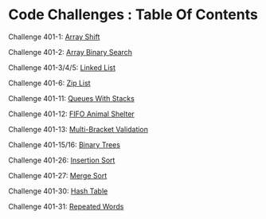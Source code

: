 # Code Challenges : Table Of Contents

Challenge 401-1: [Array Shift](https://github.com/JungDefiant/data-structures-and-algorithms/tree/master/code-challenges/array-shift)

Challenge 401-2: [Array Binary Search](https://github.com/JungDefiant/data-structures-and-algorithms/tree/master/code-challenges/array-binary-search)

Challenge 401-3/4/5: [Linked List](https://github.com/JungDefiant/data-structures-and-algorithms/tree/master/data-structures/linked-list)

Challenge 401-6: [Zip List](https://github.com/JungDefiant/data-structures-and-algorithms/tree/master/data-structures/ll-ziplists)

Challenge 401-11: [Queues With Stacks](https://github.com/JungDefiant/data-structures-and-algorithms/tree/master/code-challenges/queues-with-stacks)

Challenge 401-12: [FIFO Animal Shelter](https://github.com/JungDefiant/data-structures-and-algorithms/tree/master/code-challenges/fifo-animal-shelter)

Challenge 401-13: [Multi-Bracket Validation](https://github.com/JungDefiant/data-structures-and-algorithms/tree/master/code-challenges/multi-bracket-validation)

Challenge 401-15/16: [Binary Trees](https://github.com/JungDefiant/data-structures-and-algorithms/tree/master/data-structures/tree)

Challenge 401-26: [Insertion Sort](https://github.com/JungDefiant/data-structures-and-algorithms/tree/master/code-challenges/insertion-sort)

Challenge 401-27: [Merge Sort](https://github.com/JungDefiant/data-structures-and-algorithms/tree/master/code-challenges/merge-sort)

Challenge 401-30: [Hash Table](https://github.com/JungDefiant/data-structures-and-algorithms/tree/master/data-structures/hash-table)

Challenge 401-31: [Repeated Words](https://github.com/JungDefiant/data-structures-and-algorithms/tree/master/code-challenges/repeated-words)
